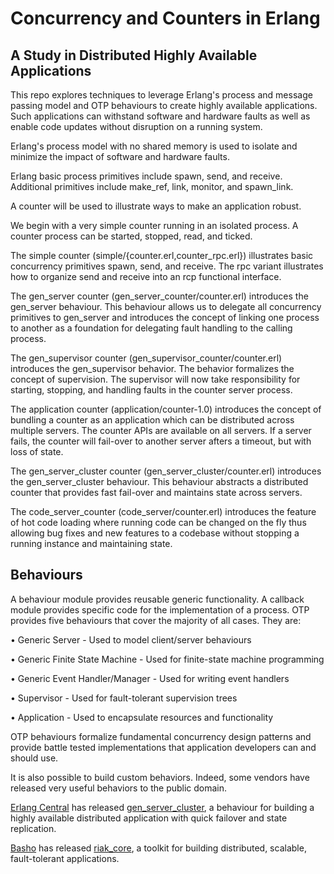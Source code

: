 # Concurrency and Counters in Erlang

## A Study in Distributed Highly Available Applications

This repo explores techniques to leverage Erlang's process and message passing model and OTP behaviours to create highly available applications. Such applications can withstand software and hardware faults as well as enable code updates without disruption on a running system.

Erlang's process model with no shared memory is used to isolate and minimize the impact of software and hardware faults.

Erlang basic process primitives include spawn, send, and receive. Additional primitives include make_ref, link, monitor, and spawn_link.

A counter will be used to illustrate ways to make an application robust.

We begin with a very simple counter running in an isolated process.  A counter process can be started, stopped, read, and ticked.

The simple counter (simple/{counter.erl,counter_rpc.erl}) illustrates basic concurrency primitives spawn, send, and receive. The rpc variant illustrates how to organize send and receive into an rcp functional interface.

The gen_server counter (gen_server_counter/counter.erl) introduces the gen_server behaviour. This behaviour allows us to delegate all concurrency primitives to gen_server and introduces the concept of linking one process to another as a foundation for delegating fault handling to the calling process.

The gen_supervisor counter (gen_supervisor_counter/counter.erl) introduces the gen_supervisor behavior. The behavior formalizes the concept of supervision.  The supervisor will now take responsibility for starting, stopping, and handling faults in the counter server process.

The application counter (application/counter-1.0) introduces the concept of bundling a counter as an application which can be distributed across multiple servers. The counter APIs are available on all servers. If a server fails, the counter will fail-over to another server afters a timeout, but with loss of state.

The gen_server_cluster counter (gen_server_cluster/counter.erl) introduces the gen_server_cluster behaviour. This behaviour abstracts a distributed counter that provides fast fail-over and maintains state across servers.

The code_server_counter (code_server/counter.erl) introduces the feature of hot code loading where running code can be changed on the fly thus allowing bug fixes and new features to a codebase without stopping a running instance and maintaining state.

## Behaviours

A behaviour module provides reusable generic functionality. A callback module provides specific code for the implementation of a process. OTP provides five behaviours that cover the majority of all cases. They are:

• Generic Server - Used to model client/server behaviours

• Generic Finite State Machine - Used for finite-state machine programming

• Generic Event Handler/Manager - Used for writing event handlers

• Supervisor - Used for fault-tolerant supervision trees

• Application - Used to encapsulate resources and functionality

OTP behaviours formalize fundamental concurrency design patterns and provide battle tested implementations that application developers can and should use.

It is also possible to build custom behaviors. Indeed, some vendors have released very useful behaviors to the public domain.

[Erlang Central](http://www.erlangcentral.org) has released [gen\_server\_cluster](http://www2.erlangcentral.org/wiki/?title=A_Framework_for_Clustering_Generic_Server_Instances), a behaviour for building a highly available distributed application with quick failover and state replication.

[Basho](http://basho.com) has released [riak_core](https://github.com/basho/riak_core), a toolkit for building distributed, scalable, fault-tolerant applications. 
